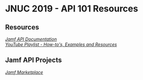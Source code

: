 # JNUC 2019 - API 101 Resources

## Resources
*[Jamf API Documentation](https://developer.jamf.com/documentation)*  
*[YouTube Playlist - How-to's, Examples and Resources](https://www.youtube.com/playlist?list=PLYCADoyoSKGmy0uq1BINMctHuF6W2TG2s)*

## Jamf API Projects
*[Jamf Marketplace](https://marketplace.jamf.com)*
